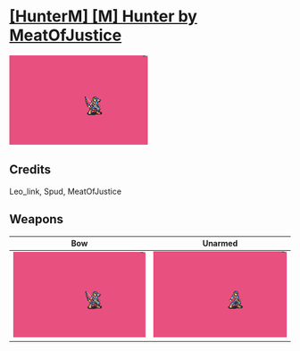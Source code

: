 # [\[HunterM\] \[M\] Hunter by MeatOfJustice](./)
 

<img src="./5.%20Bow/Bow_000.png" alt="[HunterM] [M] Hunter by MeatOfJustice standing" />

## Credits

Leo_link, Spud, MeatOfJustice

## Weapons
 

|Bow |Unarmed |
|  :---: | :---: |
| <img alt="Bow animation" src="./5.%20Bow/Bow.gif" /> | <img alt="Unarmed animation" src="./8.%20Unarmed/Unarmed.gif" /> |
